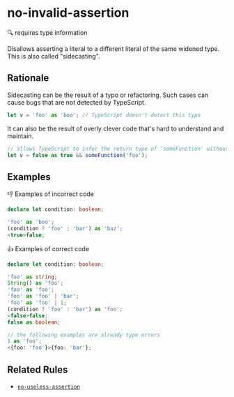 # no-invalid-assertion

:mag: requires type information

Disallows asserting a literal to a different literal of the same widened type. This is also called "sidecasting".

## Rationale

Sidecasting can be the result of a typo or refactoring. Such cases can cause bugs that are not detected by TypeScript.

```ts
let v = 'foo' as 'boo'; // TypeScript doesn't detect this typo
```

It can also be the result of overly clever code that's hard to understand and maintain.

```ts
// allows TypeScript to infer the return type of 'someFunction' without actually executing it
let v = false as true && someFunction('foo');
```

## Examples

:thumbsdown: Examples of incorrect code

```ts
declare let condition: boolean;

'foo' as 'boo';
(condition ? 'foo' : 'bar') as 'baz';
<true>false;
```

:thumbsup: Examples of correct code

```ts
declare let condition: boolean;

'foo' as string;
String() as 'foo';
'foo' as 'foo';
'foo' as 'foo' | 'bar';
'foo' as 'foo' | 1;
(condition ? 'foo' : 'bar') as 'foo';
<false>false;
false as boolean;

// the following examples are already type errors
1 as 'foo';
<{foo: 'foo'}>{foo: 'bar'};
```

## Related Rules

* [`no-useless-assertion`](no-useless-assertion.md)
